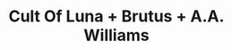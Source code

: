 ---
layout: post
category: concert
title: Cult Of Luna + Brutus + A.A. Williams
artists: 
- Cult Of Luna
- Brutus
- A.A. Williams
place: 
- Le Trianon
country: France
city: Paris
---